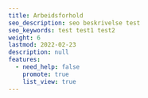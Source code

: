 ```yaml
---
title: Arbeidsforhold
seo_description: seo beskrivelse test
seo_keywords: test test1 test2
weight: 6
lastmod: 2022-02-23
description: null
features:
  - need_help: false
    promote: true
    list_view: true
---
```

